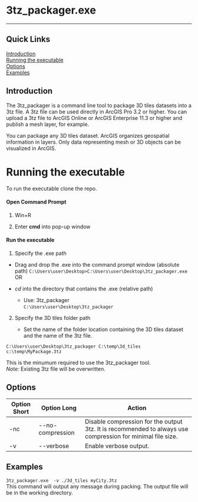# 3tz_packager.exe
------------------
## Quick Links
[Introduction](#Introduction) <br />
[Running the executable](#Execute)  <br />
[Options](#Options)<br />
[Examples](#Examples)<br />

## Introduction <a name="Introduction"></a>

The 3tz_packager is a command line tool to package 3D tiles datasets into a 3tz file. A 3tz file can be used directly in ArcGIS Pro 3.2 or higher. You can upload a 3tz file to ArcGIS Online or ArcGIS Enterprise 11.3 or higher and publish a mesh layer, for example.

You can package any 3D tiles dataset. ArcGIS organizes geospatial information in layers.  Only data representing mesh or 3D objects can be visualized in ArcGIS.

# Running the executable <a name="Execute"></a>

To run the executable clone the repo.

#### Open Command Prompt

1. Win+R

2. Enter __cmd__ into pop-up window

#### Run the executable

1. Specify the .exe path

  - Drag and drop the .exe into the command prompt window (absolute path)
    ```C:\Users\user\Desktop>C:\Users\user\Desktop\3tz_packager.exe```<br>
    OR

  - _cd_ into the directory that contains the .exe (relative path)
    - Use: 3tz_packager  
    ```C:\Users\user\Desktop\3tz_packager```

2. Specify the 3D tiles folder path

    - Set the name of the folder location containing the 3D tiles dataset and the name of the 3tz file.
   
  ```C:\Users\user\Desktop\3tz_packager C:\temp\3d_tiles c:\temp\MyPackage.3tz```

  This is the minumum required to use the 3tz_packager tool.<br>
  _Note:_ Existing 3tz file will be overwritten.

  ## Options <a name="Options"></a>

| Option Short | Option Long         | Action                  |
|----------------|-------------------------|-------------------|
| -nc | --no-compression | Disable compression for the output 3tz. It is recommended to always use compression for minimal file size. |
| -v | --verbose | Enable verbose output. |

## Examples <a name="Examples"></a>

```3tz_packager.exe  -v ./3d_tiles myCity.3tz```<br>
This command will output any message during packing.  The output file will be in the working directory.

